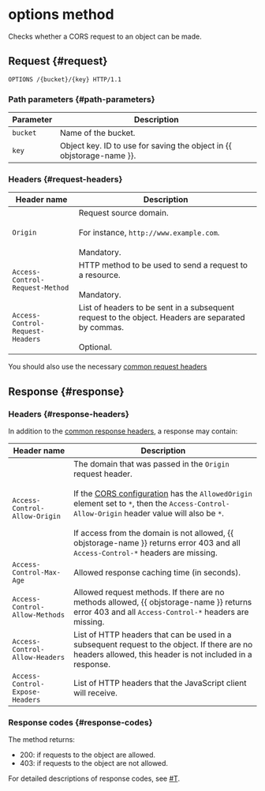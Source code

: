 # options method

Checks whether a CORS request to an object can be made.

## Request {#request}

```
OPTIONS /{bucket}/{key} HTTP/1.1
```

### Path parameters {#path-parameters}

| Parameter | Description |
| ----- | ----- |
| `bucket` | Name of the bucket. |
| `key` | Object key. ID to use for saving the object in {{ objstorage-name }}. |

### Headers {#request-headers}

| Header name | Description |
| --------- | -------- |
| `Origin` | Request source domain.<br/><br/>For instance, `http://www.example.com`.<br/><br/>Mandatory. |
| `Access-Control-Request-Method` | HTTP method to be used to send a request to a resource.<br/><br/>Mandatory. |
| `Access-Control-Request-Headers` | List of headers to be sent in a subsequent request to the object. Headers are separated by commas.<br/><br/>Optional. |

You should also use the necessary [common request headers](../common-request-headers.md)

## Response {#response}

### Headers {#response-headers}

In addition to the [common response headers](../common-response-headers.md), a response may contain:

| Header name | Description |
| --------- | -------- |
| `Access-Control-Allow-Origin` | The domain that was passed in the `Origin` request header.<br/><br/>If the [CORS configuration](../cors/upload.md#request-scheme) has the `AllowedOrigin` element set to `*`, then the `Access-Control-Allow-Origin` header value will also be `*`.<br/><br/>If access from the domain is not allowed, {{ objstorage-name }} returns error 403 and all `Access-Control-*` headers are missing. |
| `Access-Control-Max-Age` | Allowed response caching time (in seconds). |
| `Access-Control-Allow-Methods` | Allowed request methods. If there are no methods allowed, {{ objstorage-name }} returns error 403 and all `Access-Control-*` headers are missing. |
| `Access-Control-Allow-Headers` | List of HTTP headers that can be used in a subsequent request to the object. If there are no headers allowed, this header is not included in a response. |
| `Access-Control-Expose-Headers` | List of HTTP headers that the JavaScript client will receive. |

### Response codes {#response-codes}

The method returns:

- 200: if requests to the object are allowed.
- 403: if requests to the object are not allowed.

For detailed descriptions of response codes, see [#T](../response-codes.md).

